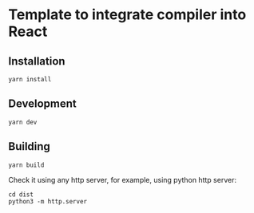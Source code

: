 # Template to integrate compiler into React

## Installation

```shell
yarn install
```

## Development

```shell
yarn dev
```

## Building

```shell
yarn build
```

Check it using any http server, for example, using python http server:

```shell
cd dist
python3 -m http.server
```
